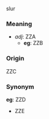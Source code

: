 slur
### Meaning
+ _adj_: ZZA
    + __eg__: ZZB

### Origin

ZZC

### Synonym

__eg__: ZZD

+ ZZE


